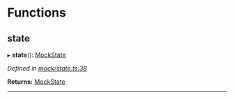 

# Functions

<a id="state"></a>

##  state

▸ **state**(): [MockState](_mock_types_d_.md#mockstate)

*Defined in [mock/state.ts:38](https://github.com/polkadot-js/api/blob/e9030fa/packages/api-provider/src/mock/state.ts#L38)*

**Returns:** [MockState](_mock_types_d_.md#mockstate)

___

